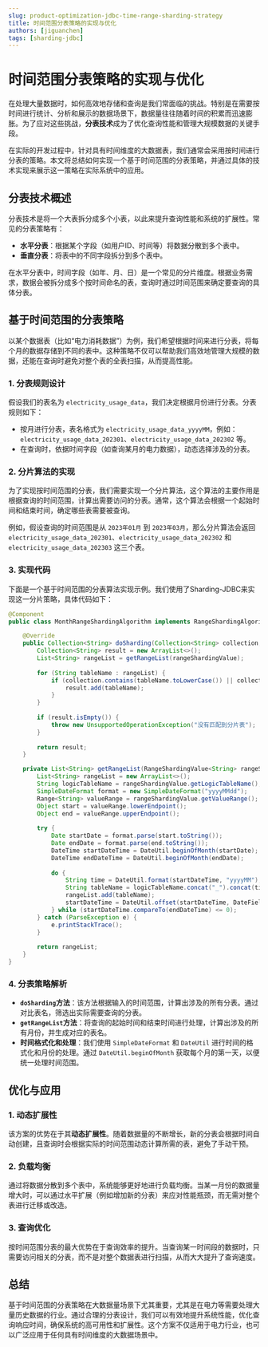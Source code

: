 ```yaml
---
slug: product-optimization-jdbc-time-range-sharding-strategy
title: 时间范围分表策略的实现与优化
authors: [jiguanchen]
tags: [sharding-jdbc]
---
```



# 时间范围分表策略的实现与优化

在处理大量数据时，如何高效地存储和查询是我们常面临的挑战。特别是在需要按时间进行统计、分析和展示的数据场景下，数据量往往随着时间的积累而迅速膨胀。为了应对这些挑战，**分表技术**成为了优化查询性能和管理大规模数据的关键手段。

在实际的开发过程中，针对具有时间维度的大数据表，我们通常会采用按时间进行分表的策略。本文将总结如何实现一个基于时间范围的分表策略，并通过具体的技术实现来展示这一策略在实际系统中的应用。

## 分表技术概述

分表技术是将一个大表拆分成多个小表，以此来提升查询性能和系统的扩展性。常见的分表策略有：

- **水平分表**：根据某个字段（如用户ID、时间等）将数据分散到多个表中。
- **垂直分表**：将表中的不同字段拆分到多个表中。

在水平分表中，时间字段（如年、月、日）是一个常见的分片维度。根据业务需求，数据会被拆分成多个按时间命名的表，查询时通过时间范围来确定要查询的具体分表。

## 基于时间范围的分表策略

以某个数据表（比如“电力消耗数据”）为例，我们希望根据时间来进行分表，将每个月的数据存储到不同的表中。这种策略不仅可以帮助我们高效地管理大规模的数据，还能在查询时避免对整个表的全表扫描，从而提高性能。

### 1. 分表规则设计

假设我们的表名为 `electricity_usage_data`，我们决定根据月份进行分表。分表规则如下：

- 按月进行分表，表名格式为 `electricity_usage_data_yyyyMM`，例如：`electricity_usage_data_202301`、`electricity_usage_data_202302` 等。
- 在查询时，依据时间字段（如查询某月的电力数据），动态选择涉及的分表。

### 2. 分片算法的实现

为了实现按时间范围的分表，我们需要实现一个分片算法，这个算法的主要作用是根据查询的时间范围，计算出需要访问的分表。通常，这个算法会根据一个起始时间和结束时间，确定哪些表需要被查询。

例如，假设查询的时间范围是从 `2023年01月` 到 `2023年03月`，那么分片算法会返回 `electricity_usage_data_202301`、`electricity_usage_data_202302` 和 `electricity_usage_data_202303` 这三个表。

### 3. 实现代码

下面是一个基于时间范围的分表算法实现示例。我们使用了Sharding-JDBC来实现这一分片策略，具体代码如下：

```java
@Component
public class MonthRangeShardingAlgorithm implements RangeShardingAlgorithm<String> {

    @Override
    public Collection<String> doSharding(Collection<String> collection, RangeShardingValue<String> rangeShardingValue) {
        Collection<String> result = new ArrayList<>();
        List<String> rangeList = getRangeList(rangeShardingValue);
        
        for (String tableName : rangeList) {
            if (collection.contains(tableName.toLowerCase()) || collection.contains(tableName.toUpperCase())) {
                result.add(tableName);
            }
        }
        
        if (result.isEmpty()) {
            throw new UnsupportedOperationException("没有匹配到分片表");
        }
        
        return result;
    }

    private List<String> getRangeList(RangeShardingValue<String> rangeShardingValue) {
        List<String> rangeList = new ArrayList<>();
        String logicTableName = rangeShardingValue.getLogicTableName();
        SimpleDateFormat format = new SimpleDateFormat("yyyyMMdd");
        Range<String> valueRange = rangeShardingValue.getValueRange();
        Object start = valueRange.lowerEndpoint();
        Object end = valueRange.upperEndpoint();
        
        try {
            Date startDate = format.parse(start.toString());
            Date endDate = format.parse(end.toString());
            DateTime startDateTime = DateUtil.beginOfMonth(startDate);
            DateTime endDateTime = DateUtil.beginOfMonth(endDate);
            
            do {
                String time = DateUtil.format(startDateTime, "yyyyMM");
                String tableName = logicTableName.concat("_").concat(time);
                rangeList.add(tableName);
                startDateTime = DateUtil.offset(startDateTime, DateField.MONTH, 1);
            } while (startDateTime.compareTo(endDateTime) <= 0);
        } catch (ParseException e) {
            e.printStackTrace();
        }
        
        return rangeList;
    }
}
```

### 4. 分表策略解析

- **`doSharding`方法**：该方法根据输入的时间范围，计算出涉及的所有分表。通过对比表名，筛选出实际需要查询的分表。
- **`getRangeList`方法**：将查询的起始时间和结束时间进行处理，计算出涉及的所有月份，并生成对应的表名。
- **时间格式化和处理**：我们使用 `SimpleDateFormat` 和 `DateUtil` 进行时间的格式化和月份的处理。通过 `DateUtil.beginOfMonth` 获取每个月的第一天，以便统一处理时间范围。

## 优化与应用

### 1. 动态扩展性

该方案的优势在于其**动态扩展性**。随着数据量的不断增长，新的分表会根据时间自动创建，且查询时会根据实际的时间范围动态计算所需的表，避免了手动干预。

### 2. 负载均衡

通过将数据分散到多个表中，系统能够更好地进行负载均衡。当某一月份的数据量增大时，可以通过水平扩展（例如增加新的分表）来应对性能瓶颈，而无需对整个表进行迁移或改造。

### 3. 查询优化

按时间范围分表的最大优势在于查询效率的提升。当查询某一时间段的数据时，只需要访问相关的分表，而不是对整个数据表进行扫描，从而大大提升了查询速度。

## 总结

基于时间范围的分表策略在大数据量场景下尤其重要，尤其是在电力等需要处理大量历史数据的行业。通过合理的分表设计，我们可以有效地提升系统性能，优化查询响应时间，确保系统的高可用性和扩展性。这个方案不仅适用于电力行业，也可以广泛应用于任何具有时间维度的大数据场景中。